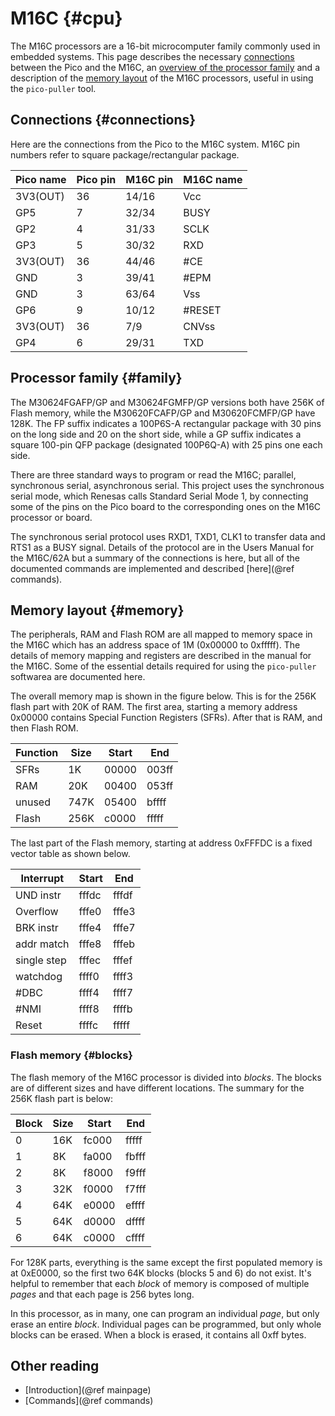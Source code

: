 # M16C {#cpu} #
The M16C processors are a 16-bit microcomputer family commonly used in embedded systems.  This page describes the necessary [connections](#connections) between the Pico and the M16C, an [overview of the processor family](#family) and 
 a description of the [memory layout](#memory) of the M16C processors, useful in using the `pico-puller` tool.

## Connections {#connections} ##
Here are the connections from the Pico to the M16C system.  M16C pin numbers refer to square package/rectangular package.

| Pico name | Pico pin | M16C pin | M16C name |
|-----------|----------|----------|-----------|
| 3V3(OUT)  |  36      |  14/16   |  Vcc      |
|  GP5      |   7      |  32/34   |  BUSY     |
|  GP2      |   4      |  31/33   |  SCLK     |   
|  GP3      |   5      |  30/32   |  RXD      |   
| 3V3(OUT)  |  36      |  44/46   |  \#CE      |
|  GND      |   3      |  39/41   |  \#EPM     |
|  GND      |   3      |  63/64   |  Vss      |
|  GP6      |   9      |  10/12   |  \#RESET   |
| 3V3(OUT)  |  36      |   7/9    |  CNVss    |
|  GP4      |   6      |  29/31   |  TXD      |  

## Processor family {#family} ##

The M30624FGAFP/GP and M30624FGMFP/GP versions both have 256K of Flash memory, while the M30620FCAFP/GP and M30620FCMFP/GP have 128K.  The FP suffix indicates a 100P6S-A rectangular package with 30 pins on the long side and 20 on the short side, while a GP suffix indicates a square 100-pin QFP package (designated 100P6Q-A) with 25 pins one each side.

There are three standard ways to program or read the M16C; parallel, synchronous serial, asynchronous serial.  This project uses the synchronous serial mode, which Renesas calls Standard Serial Mode 1, by connecting some of the pins on the Pico board to the corresponding ones on the M16C processor or board.  

The synchronous serial protocol uses RXD1, TXD1, CLK1 to transfer data and RTS1 as a BUSY signal. Details of the protocol are in the Users Manual for the M16C/62A but a summary of the connections is here, but all of the documented commands are implemented and described [here](@ref commands). 

## Memory layout {#memory} ##
The peripherals, RAM and Flash ROM are all mapped to memory space in the M16C which has an address space of 1M (0x00000 to 0xfffff).  The details of memory mapping and registers are described in the manual for the M16C.  Some of the essential details required for using the `pico-puller` softwarea are documented here.  

The overall memory map is shown in the figure below.  This is for the 256K flash part with 20K of RAM.  The first area, starting a memory address 0x00000 contains Special Function Registers (SFRs).  After that is RAM, and then Flash ROM.

| Function | Size | Start |  End  |
|----------|------|-------|-------|
|  SFRs    |   1K | 00000 | 003ff |
|  RAM     |  20K | 00400 | 053ff |
|  unused  | 747K | 05400 | bffff |
|  Flash   | 256K | c0000 | fffff |

The last part of the Flash memory, starting at address 0xFFFDC is a fixed vector table as shown below.

| Interrupt   | Start |  End  |
|-------------|-------|-------|
| UND instr   | fffdc | fffdf |
| Overflow    | fffe0 | fffe3 |
| BRK instr   | fffe4 | fffe7 |
| addr match  | fffe8 | fffeb |
| single step | fffec | fffef |
| watchdog    | ffff0 | ffff3 |
| \#DBC        | ffff4 | ffff7 |
| \#NMI        | ffff8 | ffffb |
| Reset       | ffffc | fffff |


### Flash memory {#blocks} #
The flash memory of the M16C processor is divided into *blocks*.  The blocks are of different sizes and have different locations.  The summary for the 256K flash part is below:

| Block | Size | Start |  End  |
|-------|------|-------|-------|
|  0    |  16K | fc000 | fffff |
|  1    |   8K | fa000 | fbfff |
|  2    |   8K | f8000 | f9fff |
|  3    |  32K | f0000 | f7fff |
|  4    |  64K | e0000 | effff |
|  5    |  64K | d0000 | dffff |
|  6    |  64K | c0000 | cffff |


For 128K parts, everything is the same except the first populated memory is at 0xE0000, so the first two 64K blocks (blocks 5 and 6) do not exist.  It's helpful to remember that each *block* of memory is composed of multiple *pages* and that each page is 256 bytes long.  

In this processor, as in many, one can program an individual *page*, but only erase an entire *block*.  Individual pages can be programmed, but only whole blocks can be erased.  When a block is erased, it contains all 0xff bytes.

## Other reading

- [Introduction](@ref mainpage)
- [Commands](@ref commands)
